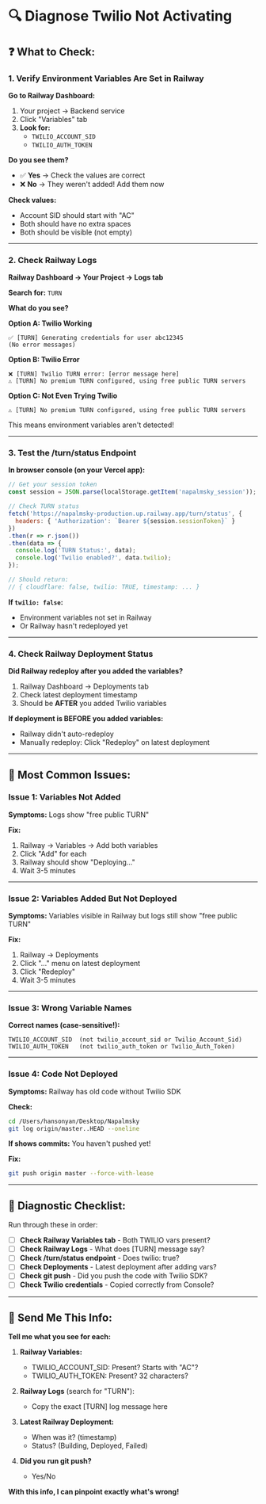 # 🔍 Diagnose Twilio Not Activating

## ❓ **What to Check:**

### **1. Verify Environment Variables Are Set in Railway**

**Go to Railway Dashboard:**
1. Your project → Backend service
2. Click "Variables" tab
3. **Look for:**
   - `TWILIO_ACCOUNT_SID` 
   - `TWILIO_AUTH_TOKEN`

**Do you see them?**
- ✅ **Yes** → Check the values are correct
- ❌ **No** → They weren't added! Add them now

**Check values:**
- Account SID should start with "AC"
- Both should have no extra spaces
- Both should be visible (not empty)

---

### **2. Check Railway Logs**

**Railway Dashboard → Your Project → Logs tab**

**Search for:** `TURN`

**What do you see?**

**Option A: Twilio Working**
```
✅ [TURN] Generating credentials for user abc12345
(No error messages)
```

**Option B: Twilio Error**
```
❌ [TURN] Twilio TURN error: [error message here]
⚠️ [TURN] No premium TURN configured, using free public TURN servers
```

**Option C: Not Even Trying Twilio**
```
⚠️ [TURN] No premium TURN configured, using free public TURN servers
```
This means environment variables aren't detected!

---

### **3. Test the /turn/status Endpoint**

**In browser console (on your Vercel app):**

```javascript
// Get your session token
const session = JSON.parse(localStorage.getItem('napalmsky_session'));

// Check TURN status
fetch('https://napalmsky-production.up.railway.app/turn/status', {
  headers: { 'Authorization': `Bearer ${session.sessionToken}` }
})
.then(r => r.json())
.then(data => {
  console.log('TURN Status:', data);
  console.log('Twilio enabled?', data.twilio);
});

// Should return:
// { cloudflare: false, twilio: TRUE, timestamp: ... }
```

**If `twilio: false`:**
- Environment variables not set in Railway
- Or Railway hasn't redeployed yet

---

### **4. Check Railway Deployment Status**

**Did Railway redeploy after you added the variables?**

1. Railway Dashboard → Deployments tab
2. Check latest deployment timestamp
3. Should be **AFTER** you added Twilio variables

**If deployment is BEFORE you added variables:**
- Railway didn't auto-redeploy
- Manually redeploy: Click "Redeploy" on latest deployment

---

## 🔧 **Most Common Issues:**

### **Issue 1: Variables Not Added**

**Symptoms:** Logs show "free public TURN"

**Fix:**
1. Railway → Variables → Add both variables
2. Click "Add" for each
3. Railway should show "Deploying..."
4. Wait 3-5 minutes

---

### **Issue 2: Variables Added But Not Deployed**

**Symptoms:** Variables visible in Railway but logs still show "free public TURN"

**Fix:**
1. Railway → Deployments
2. Click "..." menu on latest deployment
3. Click "Redeploy"
4. Wait 3-5 minutes

---

### **Issue 3: Wrong Variable Names**

**Correct names (case-sensitive!):**
```
TWILIO_ACCOUNT_SID  (not twilio_account_sid or Twilio_Account_Sid)
TWILIO_AUTH_TOKEN   (not twilio_auth_token or Twilio_Auth_Token)
```

---

### **Issue 4: Code Not Deployed**

**Symptoms:** Railway has old code without Twilio SDK

**Check:**
```bash
cd /Users/hansonyan/Desktop/Napalmsky
git log origin/master..HEAD --oneline
```

**If shows commits:** You haven't pushed yet!

**Fix:**
```bash
git push origin master --force-with-lease
```

---

## 📝 **Diagnostic Checklist:**

Run through these in order:

- [ ] **Check Railway Variables tab** - Both TWILIO vars present?
- [ ] **Check Railway Logs** - What does [TURN] message say?
- [ ] **Check /turn/status endpoint** - Does twilio: true?
- [ ] **Check Deployments** - Latest deployment after adding vars?
- [ ] **Check git push** - Did you push the code with Twilio SDK?
- [ ] **Check Twilio credentials** - Copied correctly from Console?

---

## 🎯 **Send Me This Info:**

**Tell me what you see for each:**

1. **Railway Variables:**
   - TWILIO_ACCOUNT_SID: Present? Starts with "AC"?
   - TWILIO_AUTH_TOKEN: Present? 32 characters?

2. **Railway Logs** (search for "TURN"):
   - Copy the exact [TURN] log message here

3. **Latest Railway Deployment:**
   - When was it? (timestamp)
   - Status? (Building, Deployed, Failed)

4. **Did you run git push?**
   - Yes/No

**With this info, I can pinpoint exactly what's wrong!**

